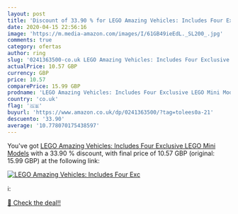 ```yaml
---
layout: post
title: 'Discount of 33.90 % for LEGO Amazing Vehicles: Includes Four Exc'
date: 2020-04-15 22:56:16
image: 'https://m.media-amazon.com/images/I/61GB49ieEdL._SL200_.jpg'
comments: true
category: ofertas
author: ring
slug: '0241363500-co.uk LEGO Amazing Vehicles: Includes Four Exclusive LEGO Mini Models'
actualPrice: 10.57 GBP
currency: GBP
price: 10.57
comparePrice: 15.99 GBP
prodname: 'LEGO Amazing Vehicles: Includes Four Exclusive LEGO Mini Models'
country: 'co.uk'
flag: '🇬🇧'
buyurl: 'https://www.amazon.co.uk/dp/0241363500/?tag=tolees0a-21'
descuento: '33.90'
average: '10.778070175438597'
---
```


You've got [LEGO Amazing Vehicles: Includes Four Exclusive LEGO Mini Models](https://www.amazon.co.uk/dp/0241363500/?tag=tolees0a-21) with a  33.90 % discount, with final price of 10.57 GBP (original: 15.99 GBP) at the following link:

[![LEGO Amazing Vehicles: Includes Four Exc](https://m.media-amazon.com/images/I/61GB49ieEdL._SL200_.jpg)](https://www.amazon.co.uk/dp/0241363500/?tag=tolees0a-21)

ℹ️:


[🛒 Check the deal!!](https://www.amazon.co.uk/dp/0241363500/?tag=tolees0a-21)
